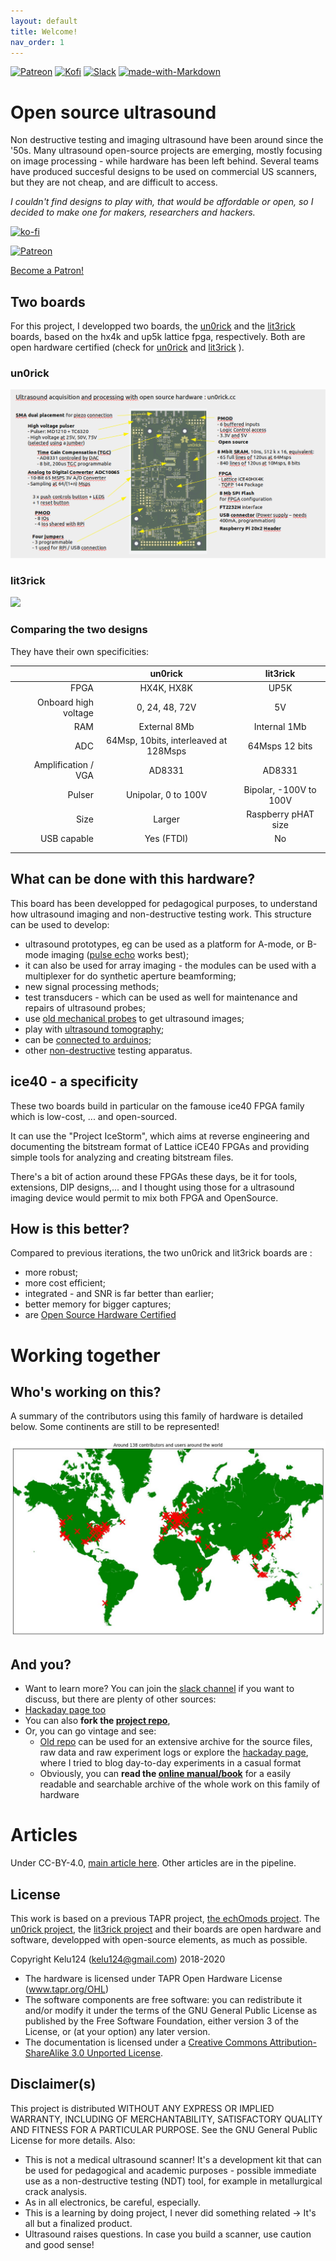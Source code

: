 ```yaml
---
layout: default
title: Welcome!
nav_order: 1
---
```


[![Patreon](https://img.shields.io/badge/patreon-donate-orange.svg)](https://www.patreon.com/kelu124) 
[![Kofi](https://badgen.net/badge/icon/kofi?icon=kofi&label)](https://ko-fi.com/G2G81MT0G)
[![Slack](https://badgen.net/badge/icon/slack?icon=slack&label)](https://join.slack.com/t/usdevkit/shared_invite/zt-2g501obl-z53YHyGOOMZjeCXuXzjZow)
[![made-with-Markdown](https://img.shields.io/badge/Made%20with-Markdown-1f425f.svg)](http://commonmark.org)



# Open source ultrasound


Non destructive testing and imaging ultrasound have been around since the '50s. Many ultrasound open-source projects are emerging, mostly focusing on image processing - while hardware has been left behind. Several teams have produced succesful designs to be used on commercial US scanners, but they are not cheap, and are difficult to access.

_I couldn't find designs to play with, that would be affordable or open, so I decided to make one for makers, researchers and hackers._

[![ko-fi](https://www.ko-fi.com/img/githubbutton_sm.svg)](https://ko-fi.com/G2G81MT0G)

[![Patreon](https://img.shields.io/badge/patreon-donate-orange.svg)](https://www.patreon.com/kelu124)

<a href="https://www.patreon.com/bePatron?u=9987695" data-patreon-widget-type="become-patron-button">Become a Patron!</a><script async src="https://c6.patreon.com/becomePatronButton.bundle.js"></script>


## Two boards

For this project, I developped two boards, the [un0rick](un0rick.md) and the [lit3rick](lit3rick.md) boards, based on the hx4k and up5k lattice fpga, respectively. Both are open hardware certified (check for [un0rick](https://certification.oshwa.org/fr000005.html) and [lit3rick](https://certification.oshwa.org/fr000006.html) ).

### un0rick

![](https://raw.githubusercontent.com/kelu124/un0rick/master/images/un0rick_black.png)

### lit3rick

![](https://raw.githubusercontent.com/kelu124/lit3rick/master/images/top.jpg)



### Comparing the two designs

They have their own specificities:

|                      	|                un0rick                	|        lit3rick        	|
|---------------------:	|:-------------------------------------:	|:----------------------:	|
|                 FPGA 	|               HX4K, HX8K              	|          UP5K          	|
| Onboard high voltage 	|             0, 24, 48, 72V            	|           5V           	|
|                  RAM 	|              External 8Mb             	|      Internal 1Mb      	|
|                  ADC 	| 64Msp, 10bits, interleaved at 128Msps 	|     64Msps 12 bits     	|
|  Amplification / VGA 	|                 AD8331                	|         AD8331         	|
|               Pulser 	|          Unipolar, 0 to 100V          	| Bipolar, -100V to 100V 	|
|                 Size 	|                 Larger                	|   Raspberry pHAT size  	|
|          USB capable 	|               Yes (FTDI)              	|           No           	|
|                      	|                                       	|                        	|
|                      	|                                       	|                        	|


## What can be done with this hardware?

This board has been developped for pedagogical purposes, to understand how ultrasound imaging and non-destructive testing work. This structure can be used to develop:

* ultrasound prototypes, eg can be used as a platform for A-mode, or B-mode imaging ([pulse echo](http://un0rick.cc/UseCase/pulse_echo) works best); 
* it can also be used for array imaging - the modules can be used with a multiplexer for do synthetic aperture beamforming; 
* new signal processing methods;
* test transducers - which can be used as well for maintenance and repairs of ultrasound probes;
* use [old mechanical probes](http://un0rick.cc/probes) to get ultrasound images;
* play with [ultrasound tomography](http://un0rick.cc/UseCase/tomo);
* can be [connected to arduinos](http://un0rick.cc/UseCase/m5stack);
* other [non-destructive](http://un0rick.cc/UseCase/NDT) testing apparatus. 

## ice40 - a specificity

These two boards build in particular on the famouse ice40 FPGA family which is low-cost, ... and open-sourced.

It can use the "Project IceStorm", which aims at reverse engineering and documenting the bitstream format of Lattice iCE40 FPGAs and providing simple tools for analyzing and creating bitstream files.

There's a bit of action around these FPGAs these days, be it for tools, extensions, DIP designs,... and I thought using those for a ultrasound imaging device would permit to mix both FPGA and OpenSource.

## How is this better?

Compared to previous iterations, the two un0rick and lit3rick boards are :

* more robust;
* more cost efficient;
* integrated - and SNR is far better than earlier;
* better memory for bigger captures;
* are [Open Source Hardware Certified](http://certificate.oshwa.org/certification-directory/)


# Working together

## Who's working on this?

A summary of the contributors using this family of hardware is detailed below. Some continents are still to be represented!

![](https://raw.githubusercontent.com/kelu124/echomods/master/include/community/map.jpg)

## And you?

* Want to learn more? You can join the [slack channel](https://join.slack.com/t/usdevkit/shared_invite/zt-2g501obl-z53YHyGOOMZjeCXuXzjZow) if you want to discuss, but there are plenty of other sources:
* [Hackaday page too](https://hackaday.io/project/28375-un0rick-an-ice40-ultrasound-board)
* You can also __fork the [project repo](https://github.com/kelu124/un0rick/)__, 
* Or, you can go vintage and see:
  * [Old repo](https://github.com/kelu124/echomods/) can be used for an extensive archive for the source files, raw data and raw experiment logs or explore the [hackaday page](https://hackaday.io/project/9281-murgen-open-source-ultrasound-imaging), where I tried to blog day-to-day experiments in a casual format
  * Obviously, you can __read the [online manual/book](https://www.gitbook.com/book/kelu124/echomods/details)__ for a easily readable and searchable archive of the whole work on this family of hardware

# Articles

Under CC-BY-4.0, [main article here](https://openhardware.metajnl.com/articles/10.5334/joh.2/). Other articles are in the pipeline.

## License

This work is based on a previous TAPR project, [the echOmods project](https://github.com/kelu124/echomods/). The [un0rick project](https://github.com/kelu124/un0rick), the [lit3rick project](https://github.com/kelu124/lit3rick) and their boards are open hardware and software, developped with open-source elements, as much as possible.

Copyright Kelu124 (kelu124@gmail.com) 2018-2020

* The hardware is licensed under TAPR Open Hardware License (www.tapr.org/OHL)
* The software components are free software: you can redistribute it and/or modify it under the terms of the GNU General Public License as published by the Free Software Foundation, either version 3 of the License, or (at your option) any later version.
* The documentation is licensed under a [Creative Commons Attribution-ShareAlike 3.0 Unported License](http://creativecommons.org/licenses/by-sa/3.0/).


## Disclaimer(s)

This project is distributed WITHOUT ANY EXPRESS OR IMPLIED WARRANTY, INCLUDING OF MERCHANTABILITY, SATISFACTORY QUALITY AND FITNESS FOR A PARTICULAR PURPOSE. See the GNU General Public License for more details. Also:
* This is not a medical ultrasound scanner! It's a development kit that can be used for pedagogical and academic purposes - possible immediate use as a non-destructive testing (NDT) tool, for example in metallurgical crack analysis. 
* As in all electronics, be careful, especially.
* This is a learning by doing project, I never did something related -> It's all but a finalized product.
* Ultrasound raises questions. In case you build a scanner, use caution and good sense!

